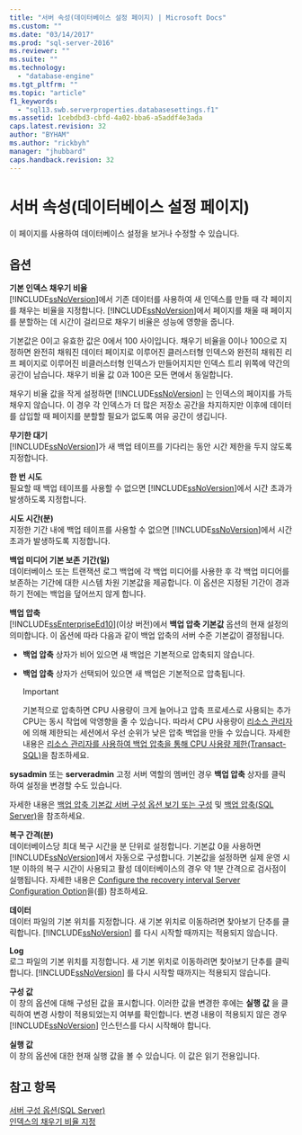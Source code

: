 ```yaml
---
title: "서버 속성(데이터베이스 설정 페이지) | Microsoft Docs"
ms.custom: ""
ms.date: "03/14/2017"
ms.prod: "sql-server-2016"
ms.reviewer: ""
ms.suite: ""
ms.technology: 
  - "database-engine"
ms.tgt_pltfrm: ""
ms.topic: "article"
f1_keywords: 
  - "sql13.swb.serverproperties.databasesettings.f1"
ms.assetid: 1cebdbd3-cbfd-4a02-bba6-a5addf4e3ada
caps.latest.revision: 32
author: "BYHAM"
ms.author: "rickbyh"
manager: "jhubbard"
caps.handback.revision: 32
---
```

# 서버 속성(데이터베이스 설정 페이지)
  이 페이지를 사용하여 데이터베이스 설정을 보거나 수정할 수 있습니다.  
  
## 옵션  
 **기본 인덱스 채우기 비율**  
 [!INCLUDE[ssNoVersion](../../includes/ssnoversion-md.md)]에서 기존 데이터를 사용하여 새 인덱스를 만들 때 각 페이지를 채우는 비율을 지정합니다. [!INCLUDE[ssNoVersion](../../includes/ssnoversion-md.md)]에서 페이지를 채울 때 페이지를 분할하는 데 시간이 걸리므로 채우기 비율은 성능에 영향을 줍니다.  
  
 기본값은 0이고 유효한 값은 0에서 100 사이입니다. 채우기 비율을 0이나 100으로 지정하면 완전히 채워진 데이터 페이지로 이루어진 클러스터형 인덱스와 완전히 채워진 리프 페이지로 이루어진 비클러스터형 인덱스가 만들어지지만 인덱스 트리 위쪽에 약간의 공간이 남습니다. 채우기 비율 값 0과 100은 모든 면에서 동일합니다.  
  
 채우기 비율 값을 작게 설정하면 [!INCLUDE[ssNoVersion](../../includes/ssnoversion-md.md)] 는 인덱스의 페이지를 가득 채우지 않습니다. 이 경우 각 인덱스가 더 많은 저장소 공간을 차지하지만 이후에 데이터를 삽입할 때 페이지를 분할할 필요가 없도록 여유 공간이 생깁니다.  
  
 **무기한 대기**  
 [!INCLUDE[ssNoVersion](../../includes/ssnoversion-md.md)]가 새 백업 테이프를 기다리는 동안 시간 제한을 두지 않도록 지정합니다.  
  
 **한 번 시도**  
 필요할 때 백업 테이프를 사용할 수 없으면 [!INCLUDE[ssNoVersion](../../includes/ssnoversion-md.md)]에서 시간 초과가 발생하도록 지정합니다.  
  
 **시도 시간(분)**  
 지정한 기간 내에 백업 테이프를 사용할 수 없으면 [!INCLUDE[ssNoVersion](../../includes/ssnoversion-md.md)]에서 시간 초과가 발생하도록 지정합니다.  
  
 **백업 미디어 기본 보존 기간(일)**  
 데이터베이스 또는 트랜잭션 로그 백업에 각 백업 미디어를 사용한 후 각 백업 미디어를 보존하는 기간에 대한 시스템 차원 기본값을 제공합니다. 이 옵션은 지정된 기간이 경과하기 전에는 백업을 덮어쓰지 않게 합니다.  
  
 **백업 압축**  
 [!INCLUDE[ssEnterpriseEd10](../../includes/ssenterpriseed10-md.md)](이상 버전)에서 **백업 압축 기본값** 옵션의 현재 설정의 의미합니다. 이 옵션에 따라 다음과 같이 백업 압축의 서버 수준 기본값이 결정됩니다.  
  
-   **백업 압축** 상자가 비어 있으면 새 백업은 기본적으로 압축되지 않습니다.  
  
-   **백업 압축** 상자가 선택되어 있으면 새 백업은 기본적으로 압축됩니다.  
  
    > [!IMPORTANT]  
    >  기본적으로 압축하면 CPU 사용량이 크게 늘어나고 압축 프로세스로 사용되는 추가 CPU는 동시 작업에 악영향을 줄 수 있습니다. 따라서 CPU 사용량이 [리소스 관리자](../../relational-databases/resource-governor/resource-governor.md)에 의해 제한되는 세션에서 우선 순위가 낮은 압축 백업을 만들 수 있습니다. 자세한 내용은 [리소스 관리자를 사용하여 백업 압축을 통해 CPU 사용량 제한&#40;Transact-SQL&#41;](../../relational-databases/backup-restore/use-resource-governor-to-limit-cpu-usage-by-backup-compression-transact-sql.md)을 참조하세요.  
  
 **sysadmin** 또는 **serveradmin** 고정 서버 역할의 멤버인 경우 **백업 압축** 상자를 클릭하여 설정을 변경할 수도 있습니다.  
  
 자세한 내용은 [백업 압축 기본값 서버 구성 옵션 보기 또는 구성](../../database-engine/configure-windows/view-or-configure-the-backup-compression-default-server-configuration-option.md) 및 [백업 압축&#40;SQL Server&#41;](../../relational-databases/backup-restore/backup-compression-sql-server.md)을 참조하세요.  
  
 **복구 간격(분)**  
 데이터베이스당 최대 복구 시간을 분 단위로 설정합니다. 기본값 0을 사용하면 [!INCLUDE[ssNoVersion](../../includes/ssnoversion-md.md)]에서 자동으로 구성합니다. 기본값을 설정하면 실제 운영 시 1분 이하의 복구 시간이 사용되고 활성 데이터베이스의 경우 약 1분 간격으로 검사점이 실행됩니다. 자세한 내용은 [Configure the recovery interval Server Configuration Option](../../database-engine/configure-windows/configure-the-recovery-interval-server-configuration-option.md)을(를) 참조하세요.  
  
 **데이터**  
 데이터 파일의 기본 위치를 지정합니다. 새 기본 위치로 이동하려면 찾아보기 단추를 클릭합니다. [!INCLUDE[ssNoVersion](../../includes/ssnoversion-md.md)] 를 다시 시작할 때까지는 적용되지 않습니다.  
  
 **Log**  
 로그 파일의 기본 위치를 지정합니다. 새 기본 위치로 이동하려면 찾아보기 단추를 클릭합니다. [!INCLUDE[ssNoVersion](../../includes/ssnoversion-md.md)] 를 다시 시작할 때까지는 적용되지 않습니다.  
  
 **구성 값**  
 이 창의 옵션에 대해 구성된 값을 표시합니다. 이러한 값을 변경한 후에는 **실행 값** 을 클릭하여 변경 사항이 적용되었는지 여부를 확인합니다. 변경 내용이 적용되지 않은 경우 [!INCLUDE[ssNoVersion](../../includes/ssnoversion-md.md)] 인스턴스를 다시 시작해야 합니다.  
  
 **실행 값**  
 이 창의 옵션에 대한 현재 실행 값을 볼 수 있습니다. 이 값은 읽기 전용입니다.  
  
## 참고 항목  
 [서버 구성 옵션&#40;SQL Server&#41;](../../database-engine/configure-windows/server-configuration-options-sql-server.md)   
 [인덱스의 채우기 비율 지정](../../relational-databases/indexes/specify-fill-factor-for-an-index.md)  
  
  